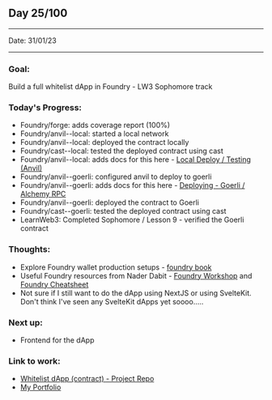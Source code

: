 ## Day 25/100

---

Date: 31/01/23

---

### Goal: 

Build a full whitelist dApp in Foundry - LW3 Sophomore track

### **Today's Progress**: 

- Foundry/forge: adds coverage report (100%)
- Foundry/anvil--local: started a local network
- Foundry/anvil--local: deployed the contract locally
- Foundry/cast--local: tested the deployed contract using cast
- Foundry/anvil--local: adds docs for this here - [Local Deploy / Testing (Anvil)](https://github.com/activate-glacier-instinct/foundry-whitelist-dapp--lw3#local-deploy--testing-anvil)
- Foundry/anvil--goerli: configured anvil to deploy to goerli
- Foundry/anvil--goerli: adds docs for this here - [Deploying - Goerli / Alchemy RPC](https://github.com/activate-glacier-instinct/foundry-whitelist-dapp--lw3#deploying---goerli--alchemy-rpc)
- Foundry/anvil--goerli: deployed the contract to Goerli
- Foundry/cast--goerli: tested the deployed contract using cast
- LearnWeb3: Completed Sophomore / Lesson 9 - verified the Goerli contract

### **Thoughts**: 

- Explore Foundry wallet production setups - [foundry book](https://book.getfoundry.sh/reference/forge/forge-script.html#wallet-options---raw)
- Useful Foundry resources from Nader Dabit - [Foundry Workshop](https://github.com/dabit3/foundry-workshop) and [Foundry Cheatsheet](https://github.com/dabit3/foundry-cheatsheet) 
- Not sure if I still want to do the dApp using NextJS or using SvelteKit. Don't think I've seen any SvelteKit dApps yet soooo.....

### **Next up**:

- Frontend for the dApp

### **Link to work:** 
- [Whitelist dApp (contract) - Project Repo](https://github.com/activate-glacier-instinct/foundry-whitelist-dapp--lw3)
- [My Portfolio](https://activate-glacier-instinct.github.io/)